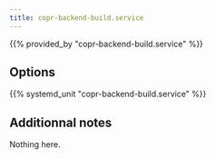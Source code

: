 ```yaml
---
title: copr-backend-build.service
---
```


{{% provided_by "copr-backend-build.service" %}}

## Options

{{% systemd_unit "copr-backend-build.service" %}}

## Additionnal notes

Nothing here.